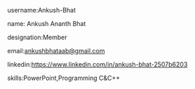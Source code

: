 username:Ankush-Bhat

name: Ankush Ananth Bhat 

designation:Member

email:ankushbhataab@gmail.com 

linkedin:https://www.linkedin.com/in/ankush-bhat-2507b6203 

skills:PowerPoint,Programming C&C++

